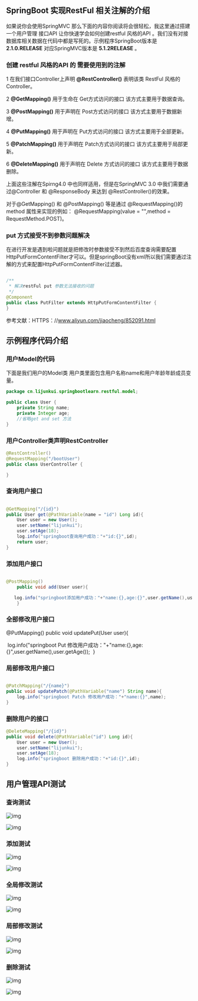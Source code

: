 ## SpringBoot 实现RestFul 相关注解的介绍

如果说你会使用SpringMVC 那么下面的内容你阅读将会很轻松，我这里通过搭建一个用户管理 接口API 让你快速学会如何创建restful 风格的API 。我们没有对接数据库相关数据在代码中都是写死的。示例程序SpringBoot版本是**2.1.0.RELEASE** 对应SpringMVC版本是 **5.1.2RELEASE** 。

### 创建 restful 风格的API 的 需要使用到的注解

1 在我们接口Controller上声明 **@RestController()** 表明该类 RestFul 风格的Controller。

2 **@GetMapping()** 用于生命在 Get方式访问的接口 该方式主要用于数据查询。

3 **@PostMapping()** 用于声明在 Post方式访问的接口 该方式主要用于数据新增。

4 **@PutMapping()** 用于声明在 Put方式访问的接口 该方式主要用于全部更新。

5 **@PatchMapping()** 用于声明在 Patch方式访问的接口 该方式主要用于局部更新。

6 **@DeleteMapping()** 用于声明在 Delete 方式访问的接口 该方式主要用于数据删除。

上面这些注解在Spirng4.0 中也同样适用，但是在SpringMVC 3.0 中我们需要通过@Controller 和 @ResponseBody 来达到 @RestController()的效果。

对于@GetMapping() 和 @PostMapping() 等是通过  @RequestMapping()的method 属性来实现的例如： @RequestMapping(value = "",method = RequestMethod.POST)。



### put 方式接受不到参数问题解决

在进行开发是遇到啦问题就是把修改时参数接受不到然后百度查询需要配置HttpPutFormContentFilter才可以。但是springBoot没有xml所以我们需要通过注解的方式来配置HttpPutFormContentFilter过滤器。

```java

/**
 * 解决restFul put 参数无法接收的问题
 */
@Component
public class PutFilter extends HttpPutFormContentFilter {
}
```

参考文献：HTTPS：//www.aliyun.com/jiaocheng/852091.html

## 示例程序代码介绍

### 用户Model的代码

下面是我们用户的Model类 用户类里面包含用户名称name和用户年龄年龄成员变量。

```java
package cn.lijunkui.springbootlearn.restful.model;

public class User {
    private String name;
    private Integer age;
    //省略get and set 方法
}
```

### 用户Controller类声明RestController

```java
@RestController()
@RequestMapping("/bootUser")
public class UserController {

}
```

### 查询用户接口
```java

@GetMapping("/{id}")
public User get(@PathVariable(name = "id") Long id){
	User user = new User();
	user.setName("lijunkui");
	user.setAge(18);
	log.info("springboot查询用户成功："+"id:{}",id);
	return user;
}
```

### 添加用户接口
```java

@PostMapping()
    public void add(User user){

​	log.info("springboot添加用户成功："+"name:{},age:{}",user.getName(),user.getAge());
​    }
```

### 全部修改用户接口

@PutMapping()
    public void updatePut(User user){

​	log.info("springboot Put 修改用户成功："+"name:{},age:{}",user.getName(),user.getAge());
​    }

### 局部修改用户接口
```java

@PatchMapping("/{name}")
public void updatePatch(@PathVariable("name") String name){
	log.info("springboot Patch 修改用户成功："+"name:{}",name);
}
```

### 删除用户的接口

```java
@DeleteMapping("/{id}")
public void delete(@PathVariable("id") Long id){
	User user = new User();
	user.setName("lijunkui");
	user.setAge(18);
	log.info("springboot 删除用户成功："+"id:{}",id);
}
```

## 用户管理API测试

### 查询测试

![img](https://img-blog.csdn.net/20180916151815887?watermark/2/text/aHR0cHM6Ly9ibG9nLmNzZG4ubmV0L2xqazEyNnd5/font/5a6L5L2T/fontsize/400/fill/I0JBQkFCMA==/dissolve/70)

![img](https://img-blog.csdn.net/20180916151841126?watermark/2/text/aHR0cHM6Ly9ibG9nLmNzZG4ubmV0L2xqazEyNnd5/font/5a6L5L2T/fontsize/400/fill/I0JBQkFCMA==/dissolve/70)

### 添加测试

![img](https://img-blog.csdn.net/20180916151928799?watermark/2/text/aHR0cHM6Ly9ibG9nLmNzZG4ubmV0L2xqazEyNnd5/font/5a6L5L2T/fontsize/400/fill/I0JBQkFCMA==/dissolve/70)

![img](https://img-blog.csdn.net/20180916151943587?watermark/2/text/aHR0cHM6Ly9ibG9nLmNzZG4ubmV0L2xqazEyNnd5/font/5a6L5L2T/fontsize/400/fill/I0JBQkFCMA==/dissolve/70)

### 全局修改测试

![img](https://img-blog.csdn.net/20180916152206866?watermark/2/text/aHR0cHM6Ly9ibG9nLmNzZG4ubmV0L2xqazEyNnd5/font/5a6L5L2T/fontsize/400/fill/I0JBQkFCMA==/dissolve/70)



![img](https://img-blog.csdn.net/2018091615224414?watermark/2/text/aHR0cHM6Ly9ibG9nLmNzZG4ubmV0L2xqazEyNnd5/font/5a6L5L2T/fontsize/400/fill/I0JBQkFCMA==/dissolve/70)

### 局部修改测试

![img](https://img-blog.csdn.net/20180916152321303?watermark/2/text/aHR0cHM6Ly9ibG9nLmNzZG4ubmV0L2xqazEyNnd5/font/5a6L5L2T/fontsize/400/fill/I0JBQkFCMA==/dissolve/70)

![img](https://img-blog.csdn.net/20180916152343660?watermark/2/text/aHR0cHM6Ly9ibG9nLmNzZG4ubmV0L2xqazEyNnd5/font/5a6L5L2T/fontsize/400/fill/I0JBQkFCMA==/dissolve/70)

### 删除测试

![img](https://img-blog.csdn.net/20180916152403830?watermark/2/text/aHR0cHM6Ly9ibG9nLmNzZG4ubmV0L2xqazEyNnd5/font/5a6L5L2T/fontsize/400/fill/I0JBQkFCMA==/dissolve/70)![点击并拖拽以移动](data:image/gif;base64,R0lGODlhAQABAPABAP///wAAACH5BAEKAAAALAAAAAABAAEAAAICRAEAOw==)

![img](https://img-blog.csdn.net/20180916152414144?watermark/2/text/aHR0cHM6Ly9ibG9nLmNzZG4ubmV0L2xqazEyNnd5/font/5a6L5L2T/fontsize/400/fill/I0JBQkFCMA==/dissolve/70)



